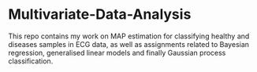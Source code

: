 # Multivariate-Data-Analysis
This repo contains my work on MAP estimation for classifying healthy and diseases samples in ECG data, as well as assignments related to Bayesian regression, generalised linear models and finally Gaussian process classification.
